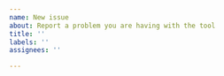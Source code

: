 ```yaml
---
name: New issue
about: Report a problem you are having with the tool
title: ''
labels: ''
assignees: ''

---
```


<!--
Hi!
Thanks for taking the time to write an issue.

Before starting, if you want to:
- ask a question about the tool
- share an idea of a feature you would like to see implemented

then **open a new discussion** by going to "Discussions" at the top of the page -> "New discussion".
This helps us to keep Issues focused just on bugs and things that need to be improved. Thanks!


Still here? So you want to report a problem you have with the program.
In your description of the problem, don't forget to include these things:
- Windows version
- Program version
- Edition of Windows you are running the program on (Home, Pro, etc.)
- Steps to reproduce the problem (if applicable)

You can delete this introductory text when you are done.
Thank you!

[write your report under the following line]
--!>
